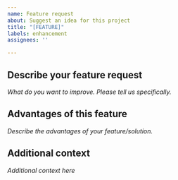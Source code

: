 ```yaml
---
name: Feature request
about: Suggest an idea for this project
title: "[FEATURE]"
labels: enhancement
assignees: ''

---
```


## Describe your feature request
*What do you want to improve. Please tell us specifically.*


## Advantages of this feature
*Describe the advantages of your feature/solution.*

## Additional context
*Additional context here*
